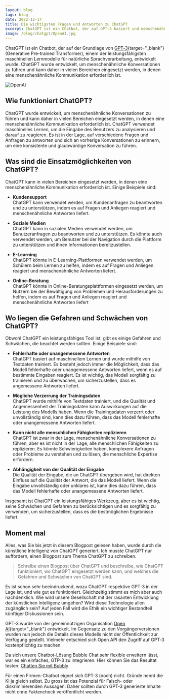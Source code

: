 ```yaml
---
layout: blog
tags: blog
date: 2022-12-17
title: Die wichtigsten Fragen und Antworten zu ChatGPT
excerpt: ChatGPT ist ein Chatbot, der auf GPT-3 basiert und menschenähnliche Konversationen führen kann. Er kann in verschiedenen Bereichen eingesetzt werden, hat jedoch Schwächen wie fehlende Empathie und kulturelle Sensibilität.
image: /blog/chatgpt/OpenAI.jpg
---
```


ChatGPT ist ein Chatbot, der auf der Grundlage von [GPT&#8209;3](https://en.wikipedia.org/wiki/GPT-3){target="_blank"} (Generative Pre-trained Transformer), einem der leistungsfähigsten maschinellen Lernmodelle für natürliche Sprachverarbeitung, entwickelt wurde. ChatGPT wurde entwickelt, um menschenähnliche Konversationen zu führen und kann daher in vielen Bereichen eingesetzt werden, in denen eine menschenähnliche Kommunikation erforderlich ist.

![OpenAI](/blog/chatgpt/OpenAI.jpg "OpenAI")

## Wie funktioniert ChatGPT?

ChatGPT wurde entwickelt, um menschenähnliche Konversationen zu führen und kann daher in vielen Bereichen eingesetzt werden, in denen eine menschenähnliche Kommunikation erforderlich ist. ChatGPT verwendet maschinelles Lernen, um die Eingabe des Benutzers zu analysieren und darauf zu reagieren. Es ist in der Lage, auf verschiedene Fragen und Anfragen zu antworten und sich an vorherige Konversationen zu erinnern, um eine konsistente und glaubwürdige Konversation zu führen.

## Was sind die Einsatzmöglichkeiten von ChatGPT?

ChatGPT kann in vielen Bereichen eingesetzt werden, in denen eine menschenähnliche Kommunikation erforderlich ist. Einige Beispiele sind:

- **Kundensupport**<br> ChatGPT kann verwendet werden, um Kundenanfragen zu beantworten und zu unterstützen, indem es auf Fragen und Anliegen reagiert und menschenähnliche Antworten liefert.

- **Soziale Medien**<br> ChatGPT kann in sozialen Medien verwendet werden, um Benutzeranfragen zu beantworten und zu unterstützen. Es könnte auch verwendet werden, um Benutzer bei der Navigation durch die Plattform zu unterstützen und ihnen Informationen bereitzustellen.

- **E-Learning**<br> ChatGPT könnte in E-Learning-Plattformen verwendet werden, um Schülern beim Lernen zu helfen, indem es auf Fragen und Anliegen reagiert und menschenähnliche Antworten liefert.

- **Online-Beratung**<br> ChatGPT könnte in Online-Beratungsplattformen eingesetzt werden, um Nutzern bei der Bewältigung von Problemen und Herausforderungen zu helfen, indem es auf Fragen und Anliegen reagiert und menschenähnliche Antworten liefert

## Wo liegen die Gefahren und Schwächen von ChatGPT?

Obwohl ChatGPT ein leistungsfähiges Tool ist, gibt es einige Gefahren und Schwächen, die beachtet werden sollten. Einige Beispiele sind:

- **Fehlerhafte oder unangemessene Antworten**<br> ChatGPT basiert auf maschinellem Lernen und wurde mithilfe von Textdaten trainiert. Es besteht jedoch immer die Möglichkeit, dass das Modell fehlerhafte oder unangemessene Antworten liefert, wenn es auf bestimmte Eingaben reagiert. Es ist wichtig, das Modell sorgfältig zu trainieren und zu überwachen, um sicherzustellen, dass es angemessene Antworten liefert.

- **Mögliche Verzerrung der Trainingsdaten**<br> ChatGPT wurde mithilfe von Textdaten trainiert, und die Qualität und Angemessenheit der Trainingsdaten kann Auswirkungen auf die Leistung des Modells haben. Wenn die Trainingsdaten verzerrt oder unvollständig sind, kann dies dazu führen, dass das Modell fehlerhafte oder unangemessene Antworten liefert.

- **Kann nicht alle menschlichen Fähigkeiten replizieren**<br> ChatGPT ist zwar in der Lage, menschenähnliche Konversationen zu führen, aber es ist nicht in der Lage, alle menschlichen Fähigkeiten zu replizieren. Es könnte Schwierigkeiten haben, komplexere Anfragen oder Probleme zu verstehen und zu lösen, die menschliche Expertise erfordern.

- **Abhängigkeit von der Qualität der Eingabe**<br> Die Qualität der Eingabe, die an ChatGPT übergeben wird, hat direkten Einfluss auf die Qualität der Antwort, die das Modell liefert. Wenn die Eingabe unvollständig oder unklares ist, kann dies dazu führen, dass das Modell fehlerhafte oder unangemessene Antworten liefert.

Insgesamt ist ChatGPT ein leistungsfähiges Werkzeug, aber es ist wichtig, seine Schwächen und Gefahren zu berücksichtigen und es sorgfältig zu verwenden, um sicherzustellen, dass es die bestmöglichen Ergebnisse liefert.

## Moment mal

Alles, was Sie bis jetzt in diesem Blogpost gelesen haben, wurde durch die künstliche Intelligenz von ChatGPT generiert. Ich musste ChatGPT nur auffordern, einen Blogpost zum Thema ChatGPT zu schreiben.

> Schreibe einen Blogpost über ChatGPT und beschreibe, wie ChatGPT funktioniert, wo ChatGPT eingesetzt werden kann, und welches die Gefahren und Schwächen von ChatGPT sind.

Es ist schon sehr beeindruckend, wozu ChatGPT respektive GPT&#8209;3 in der Lage ist, und wie gut es funktioniert. Gleichzeitig stimmt es mich aber auch nachdenklich. Wie wird unsere Gesellschaft mit der rasanten Entwicklung der künstlichen Intelligenz umgehen? Wird diese Technologie allen zugänglich sein? Auf jeden Fall wird die Ethik ein wichtiger Bestandteil künftiger Diskussionen sein.

GPT&#8209;3 wurde von der gemeinnützigen Organisation [Open AI](https://openai.com){target="_blank"} entwickelt. Im Gegensatz zu den Vorgängerversionen wurden nun jedoch die Details dieses Modells nicht der Öffentlichkeit zur Verfügung gestellt. Vielmehr entschied sich Open API den Zugriff auf GPT&#8209;3 kostenpflichtig zu machen.

Da sich unsere Chatbot-Lösung Bubble Chat sehr flexible erweitern lässt, war es ein einfaches, GTP&#8209;3 zu integrieren. Hier können Sie das Resultat testen: <a class="button chat-with-chatbot" href="#">Chatten Sie mit Bubbly</a>

Für einen Firmen-Chatbot eignet sich GPT&#8209;3 (noch) nicht. Gründe nennt die KI ja gleich selbst. Zu gross ist das Potenzial für Falsch- oder diskriminierenden Aussagen. Daher sollten durch GPT&#8209;3 generierte Inhalte nicht ohne Faktencheck veröffentlicht werden.
